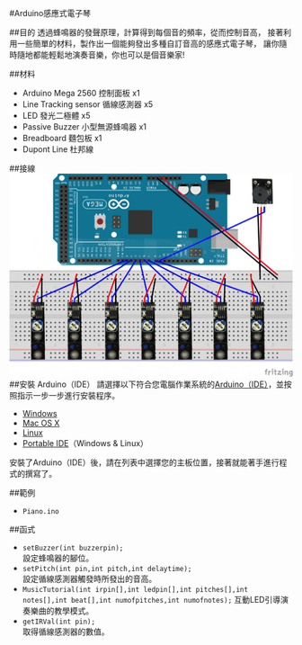 #Arduino感應式電子琴

##目的
透過蜂鳴器的發聲原理，計算得到每個音的頻率，從而控制音高，
接著利用一些簡單的材料，製作出一個能夠發出多種自訂音高的感應式電子琴，
讓你隨時隨地都能輕鬆地演奏音樂，你也可以是個音樂家!

##材料
* Arduino Mega 2560 控制面板 x1
* Line Tracking sensor 循線感測器 x5  
* LED 發光二極體 x5
* Passive Buzzer 小型無源蜂鳴器 x1  
* Breadboard 麵包板 x1  
* Dupont Line 杜邦線  

##接線
![接線圖](/Piano.png)
##安裝
Arduino（IDE）
請選擇以下符合您電腦作業系統的[Arduino（IDE）](https://www.arduino.cc/en/Main/Software)，並按照指示一步一步進行安裝程序。

* [Windows](https://www.arduino.cc/en/Guide/Windows)
* [Mac OS X](https://www.arduino.cc/en/Guide/MacOSX)
* [Linux](https://www.arduino.cc/en/Guide/Linux)
* [Portable IDE](https://www.arduino.cc/en/Guide/PortableIDE)（Windows & Linux）

安裝了Arduino（IDE）後，請在列表中選擇您的主板位置，接著就能著手進行程式的撰寫了。

##範例
* `Piano.ino`
<!-- * `MusicTutorial.ino` -->

##函式
* `setBuzzer(int buzzerpin);`   
設定蜂鳴器的腳位。
* `setPitch(int pin,int pitch,int delaytime);`   
設定循線感測器觸發時所發出的音高。
* `MusicTutorial(int irpin[],int ledpin[],int pitches[],int notes[],int beat[],int numofpitches,int numofnotes);` 
互動LED引導演奏樂曲的教學模式。
* `getIRVal(int pin);`   
取得循線感測器的數值。





